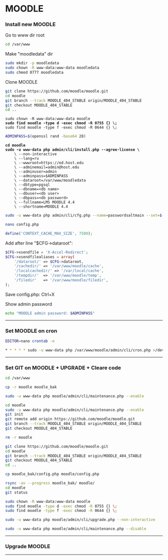 # MOODLE



### Install new MOODLE

Go to www dir root

```bash
cd /var/www
```

Make "moodledata" dir

```bash
sudo mkdir -p moodledata
sudo chown -R www-data:www-data moodledata
sudo chmod 0777 moodledata
```

Clone MOODLE

```bash
git clone https://github.com/moodle/moodle.git
cd moodle
git branch --track MOODLE_404_STABLE origin/MOODLE_404_STABLE
git checkout MOODLE_404_STABLE
cd ..
```

<pre class="language-bash"><code class="lang-bash">sudo chown -R www-data:www-data moodle
<strong>sudo find moodle -type d -exec chmod -R 0755 {} \;
</strong>sudo find moodle -type f -exec chmod -R 0644 {} \;
</code></pre>

```bash
ADMINPASS=$(openssl rand -base64 28)
```

<pre class="language-bash"><code class="lang-bash"><strong>cd moodle
</strong><strong>sudo -u www-data php admin/cli/install.php --agree-license \ 
</strong>    \ --non-interactive
    \ --lang=ru
    \ --wwwroot=https://ed.host.edu
    \ --adminemail=admin@host.edu
    \ --adminuser=admin
    \ --adminpass=$ADMINPASS
    \ --dataroot=/var/www/moodledata
    \ --dbtype=pgsql
    \ --dbname=&#x3C;db name>
    \ --dbuser=&#x3C;db user>
    \ --dbpass=&#x3C;db password>
    \ --fullname=LMS MOODLE 4.4
    \ --shortname=MOODLE 4.4
</code></pre>

```bash
sudo -u www-data php admin/cli/cfg.php --name=passwordsaltmain --set=$(openssl rand -base64 40)
```

```bash
nano config.php
```

```php
define('CONTEXT_CACHE_MAX_SIZE', 7500);
```

Add after line "$CFG->dataroot":

```php
$CFG->xsendfile = 'X-Accel-Redirect';
$CFG->xsendfilealiases = array(
    '/dataroot/' => $CFG->dataroot,
    '/cachedir/' => '/var/www/moodle/cache',
    '/localcachedir/' => '/var/local/cache',
    '/tempdir/'  => '/var/www/moodle/temp',
    '/filedir'   => '/var/www/moodle/filedir',
);
```

Save config.php: Ctrl+X

Show admin password

```bash
echo "MOODLE admin password: $ADMINPASS"
```

***

### Set MOODLE on cron

```bash
EDITOR=nano crontab -e
```

```bash
* * * * * sudo -u www-data php /var/www/moodle/admin/cli/cron.php >/dev/null
```

***

### Set GIT on MOODLE + UPGRADE + Cleare code

```bash
cd /var/www
```

```bash
cp -r moodle moodle_bak
```

```bash
sudo -u www-data php moodle/admin/cli/maintenance.php --enable
```

```bash
cd moodle
sudo -u www-data php moodle/admin/cli/maintenance.php --enable
git init
git remote add origin https://github.com/moodle/moodle.git
git branch --track MOODLE_404_STABLE origin/MOODLE_404_STABLE
git checkout MOODLE_404_STABLE

```

```bash
rm -r moodle
```

```bash
git clone https://github.com/moodle/moodle.git
cd moodle
git branch --track MOODLE_404_STABLE origin/MOODLE_404_STABLE
git checkout MOODLE_404_STABLE
cd ..
```

```bash
cp moodle_bak/config.php moodle/config.php
```

```bash
rsync -av --progress moodle_bak/ moodle/
cd moodle
git status

```

```bash
sudo chown -R www-data:www-data moodle
sudo find moodle -type d -exec chmod -R 0755 {} \;
sudo find moodle -type f -exec chmod -R 0644 {} \;
```

```bash
sudo -u www-data php moodle/admin/cli/upgrade.php --non-interactive
```

```bash
sudo -u www-data php moodle/admin/cli/maintenance.php --disable
```









***

### Upgrade MOODLE





***







